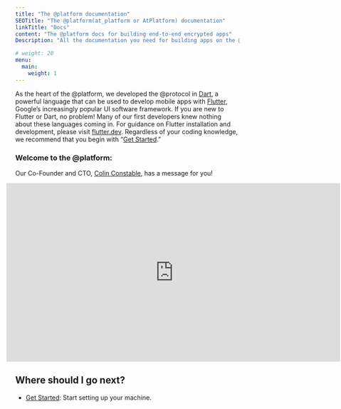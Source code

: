 ```yaml
---
title: "The @platform documentation"
SEOTitle: "The @platform(at_platform or AtPlatform) documentation"
linkTitle: "Docs"
content: "The @platform docs for building end-to-end encrypted apps"
Description: "All the documentation you need for building apps on the @platform"

# weight: 20
menu:
  main:
    weight: 1
---
```


<style>
.video_box{
    position:relative;
    top:0;
    left:-20px;
    width:750px;
    height:400px;
}

  @media only screen and (max-width: 762px) {
      .video_box{
        margin-left: 40px;
        margin-top: -100px;
        margin-bottom: -100px;
        height: 500px;
        width: 500px;
      }
    }

    @media only screen and (max-width: 500px) {
      .video_box{
        width: 400px;
      }
    }

       @media only screen and (max-width: 400px) {
      .video_box{
        width: 300px;
      }
    }
</style>

As the heart of the @platform, we developed the @protocol in [Dart](https://dart.dev/), a powerful language that can be used to develop mobile apps with [Flutter](https://flutter.dev/), Google’s increasingly popular UI software framework. If you are new to Flutter or Dart, no problem! Many of our first developers knew nothing about these languages coming in. For guidance on Flutter installation and development, please visit [flutter.dev](https://flutter.dev). Regardless of your coding knowledge, we recommend that you begin with “[Get Started](/docs/get-started/).”

### Welcome to the @platform:

Our Co-Founder and CTO, [Colin Constable](https://www.linkedin.com/in/colinconstable/), has a message for you!

<iframe src="https://player.vimeo.com/video/641981639?title=0&amp;byline=0&amp;portrait=0" class="video-frame video_box" frameborder="0" allow="autoplay; fullscreen" allowfullscreen="true"></iframe>

## Where should I go next?

- [Get Started](/docs/get-started/): Start setting up your machine.
